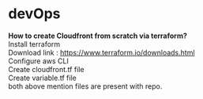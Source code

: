 # devOps

<b>How to create Cloudfront from scratch via terraform?</b><br/>
Install terraform <br/>
Download link : https://www.terraform.io/downloads.html<br/>
Configure aws CLI <br/>
Create cloudfront.tf file <br/>
Create variable.tf file <br/>
both above mention files are present with repo.<br/>
